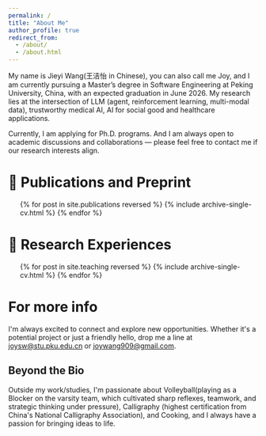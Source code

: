```yaml
---
permalink: /
title: "About Me"
author_profile: true
redirect_from: 
  - /about/
  - /about.html
---
```


My name is Jieyi Wang(王洁怡 in Chinese), you can also call me Joy, and I am currently pursuing a Master’s degree in Software Engineering at Peking University, China, with an expected graduation in June 2026. My research lies at the intersection of LLM (agent, reinforcement learning, multi-modal data), trustworthy medical AI, AI for social good and healthcare applications.

Currently, I am applying for Ph.D. programs. And I am always open to academic discussions and collaborations — please feel free to contact me if our research interests align.

[//]: # (🔥News)

[//]: # (======)

📖 Publications and Preprint
======
  <ul>{% for post in site.publications reversed %}
    {% include archive-single-cv.html %}
  {% endfor %}</ul>

🧐 Research Experiences
======
  <ul>{% for post in site.teaching reversed %}
    {% include archive-single-cv.html %}
  {% endfor %}</ul>



For more info
======
I'm always excited to connect and explore new opportunities. Whether it's a potential project or just a friendly hello, drop me a line at joysw@stu.pku.edu.cn or joywang909@gmail.com.

Beyond the Bio
------
Outside my work/studies, I'm passionate about Volleyball(playing as a Blocker on the varsity team, which cultivated sharp reflexes, teamwork, and strategic thinking under pressure), Calligraphy (highest certification from China's National Calligraphy Association), and Cooking, and I always have a passion for bringing ideas to life.
